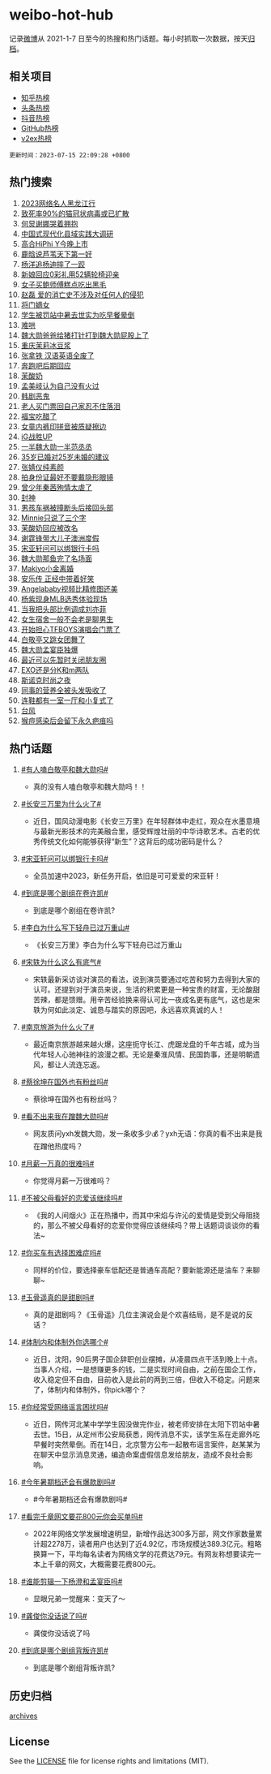 # weibo-hot-hub

记录[微博](https://www.weibo.com)从 2021-1-7 日至今的热搜和热门话题。每小时抓取一次数据，按天[归档](archives)。

## 相关项目

- [知乎热榜](https://github.com/lonnyzhang423/zhihu-hot-hub)
- [头条热榜](https://github.com/lonnyzhang423/toutiao-hot-hub)
- [抖音热榜](https://github.com/lonnyzhang423/douyin-hot-hub)
- [GitHub热榜](https://github.com/lonnyzhang423/github-hot-hub)
- [v2ex热榜](https://github.com/lonnyzhang423/v2ex-hot-hub)


`更新时间：2023-07-15 22:09:28 +0800`

## 热门搜索

1. [2023网络名人黑龙江行](https://m.weibo.cn/search?containerid=100103type%3D1%26t%3D10%26q%3D%232023%E7%BD%91%E7%BB%9C%E5%90%8D%E4%BA%BA%E9%BB%91%E9%BE%99%E6%B1%9F%E8%A1%8C%23&stream_entry_id=51&isnewpage=1&extparam=seat%3D1%26stream_entry_id%3D51%26pos%3D0%26c_type%3D51%26dgr%3D0%26filter_type%3Drealtimehot%26cate%3D10103%26display_time%3D1689430166%26pre_seqid%3D1689430166497027346143&luicode=10000011&lfid=106003type%253D25%2526t%253D3%2526disable_hot%253D1%2526filter_type%253Drealtimehot)
1. [致死率90%的猫冠状病毒或已扩散](https://m.weibo.cn/search?containerid=100103type%3D1%26t%3D10%26q%3D%23%E8%87%B4%E6%AD%BB%E7%8E%8790%25%E7%9A%84%E7%8C%AB%E5%86%A0%E7%8A%B6%E7%97%85%E6%AF%92%E6%88%96%E5%B7%B2%E6%89%A9%E6%95%A3%23&stream_entry_id=31&isnewpage=1&extparam=seat%3D1%26stream_entry_id%3D31%26flag%3D2%26c_type%3D31%26filter_type%3Drealtimehot%26lcate%3D5001%26realpos%3D1%26pos%3D0%26q%3D%2523%25E8%2587%25B4%25E6%25AD%25BB%25E7%258E%258790%2525%25E7%259A%2584%25E7%258C%25AB%25E5%2586%25A0%25E7%258A%25B6%25E7%2597%2585%25E6%25AF%2592%25E6%2588%2596%25E5%25B7%25B2%25E6%2589%25A9%25E6%2595%25A3%2523%26dgr%3D0%26band_rank%3D1%26cate%3D5001%26display_time%3D1689430166%26pre_seqid%3D1689430166497027346143&luicode=10000011&lfid=106003type%253D25%2526t%253D3%2526disable_hot%253D1%2526filter_type%253Drealtimehot)
1. [何炅谢娜哭着拥抱](https://m.weibo.cn/search?containerid=100103type%3D1%26t%3D10%26q%3D%23%E4%BD%95%E7%82%85%E8%B0%A2%E5%A8%9C%E5%93%AD%E7%9D%80%E6%8B%A5%E6%8A%B1%23&stream_entry_id=31&isnewpage=1&extparam=seat%3D1%26stream_entry_id%3D31%26flag%3D1%26c_type%3D31%26filter_type%3Drealtimehot%26lcate%3D5001%26realpos%3D2%26pos%3D1%26q%3D%2523%25E4%25BD%2595%25E7%2582%2585%25E8%25B0%25A2%25E5%25A8%259C%25E5%2593%25AD%25E7%259D%2580%25E6%258B%25A5%25E6%258A%25B1%2523%26dgr%3D0%26band_rank%3D2%26cate%3D5001%26display_time%3D1689430166%26pre_seqid%3D1689430166497027346143&luicode=10000011&lfid=106003type%253D25%2526t%253D3%2526disable_hot%253D1%2526filter_type%253Drealtimehot)
1. [中国式现代化县域实践大调研](https://m.weibo.cn/search?containerid=100103type%3D1%26t%3D10%26q%3D%23%E4%B8%AD%E5%9B%BD%E5%BC%8F%E7%8E%B0%E4%BB%A3%E5%8C%96%E5%8E%BF%E5%9F%9F%E5%AE%9E%E8%B7%B5%E5%A4%A7%E8%B0%83%E7%A0%94%23&stream_entry_id=31&isnewpage=1&extparam=seat%3D1%26stream_entry_id%3D31%26flag%3D0%26c_type%3D31%26filter_type%3Drealtimehot%26lcate%3D5001%26realpos%3D3%26pos%3D2%26q%3D%2523%25E4%25B8%25AD%25E5%259B%25BD%25E5%25BC%258F%25E7%258E%25B0%25E4%25BB%25A3%25E5%258C%2596%25E5%258E%25BF%25E5%259F%259F%25E5%25AE%259E%25E8%25B7%25B5%25E5%25A4%25A7%25E8%25B0%2583%25E7%25A0%2594%2523%26dgr%3D0%26band_rank%3D3%26cate%3D5001%26display_time%3D1689430166%26pre_seqid%3D1689430166497027346143&luicode=10000011&lfid=106003type%253D25%2526t%253D3%2526disable_hot%253D1%2526filter_type%253Drealtimehot)
1. [高合HiPhi Y今晚上市](https://m.weibo.cn/search?containerid=100103type%3D1%26t%3D10%26q%3D%23%E9%AB%98%E5%90%88HiPhi+Y%E4%BB%8A%E6%99%9A%E4%B8%8A%E5%B8%82%23&stream_entry_id=31&isnewpage=1&extparam=seat%3D1%26stream_entry_id%3D31%26c_type%3D31%26filter_type%3Drealtimehot%26lcate%3D5001%26topic_ad%3D1%26is_ad_pos%3D1%26pos%3D3%26q%3D%2523%25E9%25AB%2598%25E5%2590%2588HiPhi%2520Y%25E4%25BB%258A%25E6%2599%259A%25E4%25B8%258A%25E5%25B8%2582%2523%26dgr%3D0%26adid%3D196251%26band_rank%3D4%26cate%3D5001%26display_time%3D1689430166%26pre_seqid%3D1689430166497027346143&luicode=10000011&lfid=106003type%253D25%2526t%253D3%2526disable_hot%253D1%2526filter_type%253Drealtimehot)
1. [鹿晗说芦苇天下第一好](https://m.weibo.cn/search?containerid=100103type%3D1%26t%3D10%26q%3D%23%E9%B9%BF%E6%99%97%E8%AF%B4%E8%8A%A6%E8%8B%87%E5%A4%A9%E4%B8%8B%E7%AC%AC%E4%B8%80%E5%A5%BD%23&stream_entry_id=31&isnewpage=1&extparam=seat%3D1%26stream_entry_id%3D31%26flag%3D1%26c_type%3D31%26filter_type%3Drealtimehot%26lcate%3D5001%26realpos%3D4%26pos%3D4%26q%3D%2523%25E9%25B9%25BF%25E6%2599%2597%25E8%25AF%25B4%25E8%258A%25A6%25E8%258B%2587%25E5%25A4%25A9%25E4%25B8%258B%25E7%25AC%25AC%25E4%25B8%2580%25E5%25A5%25BD%2523%26dgr%3D0%26band_rank%3D4%26cate%3D5001%26display_time%3D1689430166%26pre_seqid%3D1689430166497027346143&luicode=10000011&lfid=106003type%253D25%2526t%253D3%2526disable_hot%253D1%2526filter_type%253Drealtimehot)
1. [杨洋追杨迪摔了一跤](https://m.weibo.cn/search?containerid=100103type%3D1%26t%3D10%26q%3D%23%E6%9D%A8%E6%B4%8B%E8%BF%BD%E6%9D%A8%E8%BF%AA%E6%91%94%E4%BA%86%E4%B8%80%E8%B7%A4%23&stream_entry_id=31&isnewpage=1&extparam=seat%3D1%26stream_entry_id%3D31%26flag%3D1%26c_type%3D31%26filter_type%3Drealtimehot%26lcate%3D5001%26realpos%3D5%26pos%3D5%26q%3D%2523%25E6%259D%25A8%25E6%25B4%258B%25E8%25BF%25BD%25E6%259D%25A8%25E8%25BF%25AA%25E6%2591%2594%25E4%25BA%2586%25E4%25B8%2580%25E8%25B7%25A4%2523%26dgr%3D0%26band_rank%3D5%26cate%3D5001%26display_time%3D1689430166%26pre_seqid%3D1689430166497027346143&luicode=10000011&lfid=106003type%253D25%2526t%253D3%2526disable_hot%253D1%2526filter_type%253Drealtimehot)
1. [新娘回应0彩礼用52辆轮椅迎亲](https://m.weibo.cn/search?containerid=100103type%3D1%26t%3D10%26q%3D%23%E6%96%B0%E5%A8%98%E5%9B%9E%E5%BA%940%E5%BD%A9%E7%A4%BC%E7%94%A852%E8%BE%86%E8%BD%AE%E6%A4%85%E8%BF%8E%E4%BA%B2%23&stream_entry_id=31&isnewpage=1&extparam=seat%3D1%26stream_entry_id%3D31%26flag%3D32768%26c_type%3D31%26filter_type%3Drealtimehot%26lcate%3D5001%26realpos%3D6%26pos%3D6%26q%3D%2523%25E6%2596%25B0%25E5%25A8%2598%25E5%259B%259E%25E5%25BA%25940%25E5%25BD%25A9%25E7%25A4%25BC%25E7%2594%25A852%25E8%25BE%2586%25E8%25BD%25AE%25E6%25A4%2585%25E8%25BF%258E%25E4%25BA%25B2%2523%26dgr%3D0%26band_rank%3D6%26cate%3D5001%26display_time%3D1689430166%26pre_seqid%3D1689430166497027346143&luicode=10000011&lfid=106003type%253D25%2526t%253D3%2526disable_hot%253D1%2526filter_type%253Drealtimehot)
1. [女子买鲍师傅糕点吃出黑毛](https://m.weibo.cn/search?containerid=100103type%3D1%26t%3D10%26q%3D%23%E5%A5%B3%E5%AD%90%E4%B9%B0%E9%B2%8D%E5%B8%88%E5%82%85%E7%B3%95%E7%82%B9%E5%90%83%E5%87%BA%E9%BB%91%E6%AF%9B%23&stream_entry_id=31&isnewpage=1&extparam=seat%3D1%26stream_entry_id%3D31%26flag%3D0%26c_type%3D31%26filter_type%3Drealtimehot%26lcate%3D5001%26realpos%3D7%26pos%3D7%26q%3D%2523%25E5%25A5%25B3%25E5%25AD%2590%25E4%25B9%25B0%25E9%25B2%258D%25E5%25B8%2588%25E5%2582%2585%25E7%25B3%2595%25E7%2582%25B9%25E5%2590%2583%25E5%2587%25BA%25E9%25BB%2591%25E6%25AF%259B%2523%26dgr%3D0%26band_rank%3D7%26cate%3D5001%26display_time%3D1689430166%26pre_seqid%3D1689430166497027346143&luicode=10000011&lfid=106003type%253D25%2526t%253D3%2526disable_hot%253D1%2526filter_type%253Drealtimehot)
1. [赵磊 爱的消亡史不涉及对任何人的侵犯](https://m.weibo.cn/search?containerid=100103type%3D1%26t%3D10%26q%3D%E8%B5%B5%E7%A3%8A+%E7%88%B1%E7%9A%84%E6%B6%88%E4%BA%A1%E5%8F%B2%E4%B8%8D%E6%B6%89%E5%8F%8A%E5%AF%B9%E4%BB%BB%E4%BD%95%E4%BA%BA%E7%9A%84%E4%BE%B5%E7%8A%AF&stream_entry_id=31&isnewpage=1&extparam=seat%3D1%26stream_entry_id%3D31%26flag%3D1%26c_type%3D31%26filter_type%3Drealtimehot%26lcate%3D5001%26realpos%3D8%26pos%3D8%26q%3D%25E8%25B5%25B5%25E7%25A3%258A%2520%25E7%2588%25B1%25E7%259A%2584%25E6%25B6%2588%25E4%25BA%25A1%25E5%258F%25B2%25E4%25B8%258D%25E6%25B6%2589%25E5%258F%258A%25E5%25AF%25B9%25E4%25BB%25BB%25E4%25BD%2595%25E4%25BA%25BA%25E7%259A%2584%25E4%25BE%25B5%25E7%258A%25AF%26dgr%3D0%26band_rank%3D8%26cate%3D5001%26display_time%3D1689430166%26pre_seqid%3D1689430166497027346143&luicode=10000011&lfid=106003type%253D25%2526t%253D3%2526disable_hot%253D1%2526filter_type%253Drealtimehot)
1. [将门嫡女](https://m.weibo.cn/search?containerid=100103type%3D1%26t%3D10%26q%3D%23%E5%B0%86%E9%97%A8%E5%AB%A1%E5%A5%B3%23&stream_entry_id=31&isnewpage=1&extparam=seat%3D1%26stream_entry_id%3D31%26flag%3D0%26c_type%3D31%26filter_type%3Drealtimehot%26lcate%3D5001%26realpos%3D9%26pos%3D9%26q%3D%2523%25E5%25B0%2586%25E9%2597%25A8%25E5%25AB%25A1%25E5%25A5%25B3%2523%26dgr%3D0%26band_rank%3D9%26cate%3D5001%26display_time%3D1689430166%26pre_seqid%3D1689430166497027346143&luicode=10000011&lfid=106003type%253D25%2526t%253D3%2526disable_hot%253D1%2526filter_type%253Drealtimehot)
1. [学生被罚站中暑去世实为吃早餐晕倒](https://m.weibo.cn/search?containerid=100103type%3D1%26t%3D10%26q%3D%23%E5%AD%A6%E7%94%9F%E8%A2%AB%E7%BD%9A%E7%AB%99%E4%B8%AD%E6%9A%91%E5%8E%BB%E4%B8%96%E5%AE%9E%E4%B8%BA%E5%90%83%E6%97%A9%E9%A4%90%E6%99%95%E5%80%92%23&stream_entry_id=31&isnewpage=1&extparam=seat%3D1%26stream_entry_id%3D31%26flag%3D0%26c_type%3D31%26filter_type%3Drealtimehot%26lcate%3D5001%26realpos%3D10%26pos%3D10%26q%3D%2523%25E5%25AD%25A6%25E7%2594%259F%25E8%25A2%25AB%25E7%25BD%259A%25E7%25AB%2599%25E4%25B8%25AD%25E6%259A%2591%25E5%258E%25BB%25E4%25B8%2596%25E5%25AE%259E%25E4%25B8%25BA%25E5%2590%2583%25E6%2597%25A9%25E9%25A4%2590%25E6%2599%2595%25E5%2580%2592%2523%26dgr%3D0%26band_rank%3D10%26cate%3D5001%26display_time%3D1689430166%26pre_seqid%3D1689430166497027346143&luicode=10000011&lfid=106003type%253D25%2526t%253D3%2526disable_hot%253D1%2526filter_type%253Drealtimehot)
1. [难哄](https://m.weibo.cn/search?containerid=100103type%3D1%26t%3D10%26q%3D%E9%9A%BE%E5%93%84&stream_entry_id=31&isnewpage=1&extparam=seat%3D1%26stream_entry_id%3D31%26flag%3D0%26c_type%3D31%26filter_type%3Drealtimehot%26lcate%3D5001%26realpos%3D11%26pos%3D11%26q%3D%25E9%259A%25BE%25E5%2593%2584%26dgr%3D0%26band_rank%3D11%26cate%3D5001%26display_time%3D1689430166%26pre_seqid%3D1689430166497027346143&luicode=10000011&lfid=106003type%253D25%2526t%253D3%2526disable_hot%253D1%2526filter_type%253Drealtimehot)
1. [魏大勋爸爸给猪打针打到魏大勋屁股上了](https://m.weibo.cn/search?containerid=100103type%3D1%26t%3D10%26q%3D%23%E9%AD%8F%E5%A4%A7%E5%8B%8B%E7%88%B8%E7%88%B8%E7%BB%99%E7%8C%AA%E6%89%93%E9%92%88%E6%89%93%E5%88%B0%E9%AD%8F%E5%A4%A7%E5%8B%8B%E5%B1%81%E8%82%A1%E4%B8%8A%E4%BA%86%23&stream_entry_id=31&isnewpage=1&extparam=seat%3D1%26stream_entry_id%3D31%26flag%3D0%26c_type%3D31%26filter_type%3Drealtimehot%26lcate%3D5001%26realpos%3D12%26pos%3D12%26q%3D%2523%25E9%25AD%258F%25E5%25A4%25A7%25E5%258B%258B%25E7%2588%25B8%25E7%2588%25B8%25E7%25BB%2599%25E7%258C%25AA%25E6%2589%2593%25E9%2592%2588%25E6%2589%2593%25E5%2588%25B0%25E9%25AD%258F%25E5%25A4%25A7%25E5%258B%258B%25E5%25B1%2581%25E8%2582%25A1%25E4%25B8%258A%25E4%25BA%2586%2523%26dgr%3D0%26band_rank%3D12%26cate%3D5001%26display_time%3D1689430166%26pre_seqid%3D1689430166497027346143&luicode=10000011&lfid=106003type%253D25%2526t%253D3%2526disable_hot%253D1%2526filter_type%253Drealtimehot)
1. [重庆茉莉冰豆浆](https://m.weibo.cn/search?containerid=100103type%3D1%26t%3D10%26q%3D%23%E9%87%8D%E5%BA%86%E8%8C%89%E8%8E%89%E5%86%B0%E8%B1%86%E6%B5%86%23&stream_entry_id=31&isnewpage=1&extparam=seat%3D1%26stream_entry_id%3D31%26flag%3D1%26c_type%3D31%26filter_type%3Drealtimehot%26lcate%3D5001%26realpos%3D13%26pos%3D13%26q%3D%2523%25E9%2587%258D%25E5%25BA%2586%25E8%258C%2589%25E8%258E%2589%25E5%2586%25B0%25E8%25B1%2586%25E6%25B5%2586%2523%26dgr%3D0%26band_rank%3D13%26cate%3D5001%26display_time%3D1689430166%26pre_seqid%3D1689430166497027346143&luicode=10000011&lfid=106003type%253D25%2526t%253D3%2526disable_hot%253D1%2526filter_type%253Drealtimehot)
1. [张拿铁 汉语英语全废了](https://m.weibo.cn/search?containerid=100103type%3D1%26t%3D10%26q%3D%E5%BC%A0%E6%8B%BF%E9%93%81+%E6%B1%89%E8%AF%AD%E8%8B%B1%E8%AF%AD%E5%85%A8%E5%BA%9F%E4%BA%86&stream_entry_id=31&isnewpage=1&extparam=seat%3D1%26stream_entry_id%3D31%26flag%3D1%26c_type%3D31%26filter_type%3Drealtimehot%26lcate%3D5001%26realpos%3D14%26pos%3D14%26q%3D%25E5%25BC%25A0%25E6%258B%25BF%25E9%2593%2581%2520%25E6%25B1%2589%25E8%25AF%25AD%25E8%258B%25B1%25E8%25AF%25AD%25E5%2585%25A8%25E5%25BA%259F%25E4%25BA%2586%26dgr%3D0%26band_rank%3D14%26cate%3D5001%26display_time%3D1689430166%26pre_seqid%3D1689430166497027346143&luicode=10000011&lfid=106003type%253D25%2526t%253D3%2526disable_hot%253D1%2526filter_type%253Drealtimehot)
1. [奔跑吧后期回应](https://m.weibo.cn/search?containerid=100103type%3D1%26t%3D10%26q%3D%23%E5%A5%94%E8%B7%91%E5%90%A7%E5%90%8E%E6%9C%9F%E5%9B%9E%E5%BA%94%23&stream_entry_id=31&isnewpage=1&extparam=seat%3D1%26stream_entry_id%3D31%26flag%3D0%26c_type%3D31%26filter_type%3Drealtimehot%26lcate%3D5001%26realpos%3D15%26pos%3D15%26q%3D%2523%25E5%25A5%2594%25E8%25B7%2591%25E5%2590%25A7%25E5%2590%258E%25E6%259C%259F%25E5%259B%259E%25E5%25BA%2594%2523%26dgr%3D0%26band_rank%3D15%26cate%3D5001%26display_time%3D1689430166%26pre_seqid%3D1689430166497027346143&luicode=10000011&lfid=106003type%253D25%2526t%253D3%2526disable_hot%253D1%2526filter_type%253Drealtimehot)
1. [茉酸奶](https://m.weibo.cn/search?containerid=100103type%3D1%26t%3D10%26q%3D%E8%8C%89%E9%85%B8%E5%A5%B6&stream_entry_id=31&isnewpage=1&extparam=seat%3D1%26stream_entry_id%3D31%26flag%3D0%26c_type%3D31%26filter_type%3Drealtimehot%26lcate%3D5001%26realpos%3D16%26pos%3D16%26q%3D%25E8%258C%2589%25E9%2585%25B8%25E5%25A5%25B6%26dgr%3D0%26band_rank%3D16%26cate%3D5001%26display_time%3D1689430166%26pre_seqid%3D1689430166497027346143&luicode=10000011&lfid=106003type%253D25%2526t%253D3%2526disable_hot%253D1%2526filter_type%253Drealtimehot)
1. [孟美岐认为自己没有火过](https://m.weibo.cn/search?containerid=100103type%3D1%26t%3D10%26q%3D%23%E5%AD%9F%E7%BE%8E%E5%B2%90%E8%AE%A4%E4%B8%BA%E8%87%AA%E5%B7%B1%E6%B2%A1%E6%9C%89%E7%81%AB%E8%BF%87%23&stream_entry_id=31&isnewpage=1&extparam=seat%3D1%26stream_entry_id%3D31%26flag%3D0%26c_type%3D31%26filter_type%3Drealtimehot%26lcate%3D5001%26realpos%3D17%26pos%3D17%26q%3D%2523%25E5%25AD%259F%25E7%25BE%258E%25E5%25B2%2590%25E8%25AE%25A4%25E4%25B8%25BA%25E8%2587%25AA%25E5%25B7%25B1%25E6%25B2%25A1%25E6%259C%2589%25E7%2581%25AB%25E8%25BF%2587%2523%26dgr%3D0%26band_rank%3D17%26cate%3D5001%26display_time%3D1689430166%26pre_seqid%3D1689430166497027346143&luicode=10000011&lfid=106003type%253D25%2526t%253D3%2526disable_hot%253D1%2526filter_type%253Drealtimehot)
1. [韩剧恶鬼](https://m.weibo.cn/search?containerid=100103type%3D1%26t%3D10%26q%3D%E9%9F%A9%E5%89%A7%E6%81%B6%E9%AC%BC&stream_entry_id=31&isnewpage=1&extparam=seat%3D1%26stream_entry_id%3D31%26flag%3D1%26c_type%3D31%26filter_type%3Drealtimehot%26lcate%3D5001%26realpos%3D18%26pos%3D18%26q%3D%25E9%259F%25A9%25E5%2589%25A7%25E6%2581%25B6%25E9%25AC%25BC%26dgr%3D0%26band_rank%3D18%26cate%3D5001%26display_time%3D1689430166%26pre_seqid%3D1689430166497027346143&luicode=10000011&lfid=106003type%253D25%2526t%253D3%2526disable_hot%253D1%2526filter_type%253Drealtimehot)
1. [老人买门票回自己家忍不住落泪](https://m.weibo.cn/search?containerid=100103type%3D1%26t%3D10%26q%3D%23%E8%80%81%E4%BA%BA%E4%B9%B0%E9%97%A8%E7%A5%A8%E5%9B%9E%E8%87%AA%E5%B7%B1%E5%AE%B6%E5%BF%8D%E4%B8%8D%E4%BD%8F%E8%90%BD%E6%B3%AA%23&stream_entry_id=31&isnewpage=1&extparam=seat%3D1%26stream_entry_id%3D31%26flag%3D0%26c_type%3D31%26filter_type%3Drealtimehot%26lcate%3D5001%26realpos%3D19%26pos%3D19%26q%3D%2523%25E8%2580%2581%25E4%25BA%25BA%25E4%25B9%25B0%25E9%2597%25A8%25E7%25A5%25A8%25E5%259B%259E%25E8%2587%25AA%25E5%25B7%25B1%25E5%25AE%25B6%25E5%25BF%258D%25E4%25B8%258D%25E4%25BD%258F%25E8%2590%25BD%25E6%25B3%25AA%2523%26dgr%3D0%26band_rank%3D19%26cate%3D5001%26display_time%3D1689430166%26pre_seqid%3D1689430166497027346143&luicode=10000011&lfid=106003type%253D25%2526t%253D3%2526disable_hot%253D1%2526filter_type%253Drealtimehot)
1. [福宝吃醋了](https://m.weibo.cn/search?containerid=100103type%3D1%26t%3D10%26q%3D%23%E7%A6%8F%E5%AE%9D%E5%90%83%E9%86%8B%E4%BA%86%23&stream_entry_id=31&isnewpage=1&extparam=seat%3D1%26stream_entry_id%3D31%26flag%3D32768%26c_type%3D31%26filter_type%3Drealtimehot%26lcate%3D5001%26realpos%3D20%26pos%3D20%26q%3D%2523%25E7%25A6%258F%25E5%25AE%259D%25E5%2590%2583%25E9%2586%258B%25E4%25BA%2586%2523%26dgr%3D0%26band_rank%3D20%26cate%3D5001%26display_time%3D1689430166%26pre_seqid%3D1689430166497027346143&luicode=10000011&lfid=106003type%253D25%2526t%253D3%2526disable_hot%253D1%2526filter_type%253Drealtimehot)
1. [女童内裤印拼音被质疑擦边](https://m.weibo.cn/search?containerid=100103type%3D1%26t%3D10%26q%3D%23%E5%A5%B3%E7%AB%A5%E5%86%85%E8%A3%A4%E5%8D%B0%E6%8B%BC%E9%9F%B3%E8%A2%AB%E8%B4%A8%E7%96%91%E6%93%A6%E8%BE%B9%23&stream_entry_id=31&isnewpage=1&extparam=seat%3D1%26stream_entry_id%3D31%26flag%3D1%26c_type%3D31%26filter_type%3Drealtimehot%26lcate%3D5001%26realpos%3D21%26pos%3D21%26q%3D%2523%25E5%25A5%25B3%25E7%25AB%25A5%25E5%2586%2585%25E8%25A3%25A4%25E5%258D%25B0%25E6%258B%25BC%25E9%259F%25B3%25E8%25A2%25AB%25E8%25B4%25A8%25E7%2596%2591%25E6%2593%25A6%25E8%25BE%25B9%2523%26dgr%3D0%26band_rank%3D21%26cate%3D5001%26display_time%3D1689430166%26pre_seqid%3D1689430166497027346143&luicode=10000011&lfid=106003type%253D25%2526t%253D3%2526disable_hot%253D1%2526filter_type%253Drealtimehot)
1. [iG战胜UP](https://m.weibo.cn/search?containerid=100103type%3D1%26t%3D10%26q%3D%23iG%E6%88%98%E8%83%9CUP%23&stream_entry_id=31&isnewpage=1&extparam=seat%3D1%26stream_entry_id%3D31%26flag%3D1%26c_type%3D31%26filter_type%3Drealtimehot%26lcate%3D5001%26realpos%3D22%26pos%3D22%26q%3D%2523iG%25E6%2588%2598%25E8%2583%259CUP%2523%26dgr%3D0%26band_rank%3D22%26cate%3D5001%26display_time%3D1689430166%26pre_seqid%3D1689430166497027346143&luicode=10000011&lfid=106003type%253D25%2526t%253D3%2526disable_hot%253D1%2526filter_type%253Drealtimehot)
1. [一半魏大勋一半范丞丞](https://m.weibo.cn/search?containerid=100103type%3D1%26t%3D10%26q%3D%23%E4%B8%80%E5%8D%8A%E9%AD%8F%E5%A4%A7%E5%8B%8B%E4%B8%80%E5%8D%8A%E8%8C%83%E4%B8%9E%E4%B8%9E%23&stream_entry_id=31&isnewpage=1&extparam=seat%3D1%26stream_entry_id%3D31%26flag%3D1%26c_type%3D31%26filter_type%3Drealtimehot%26lcate%3D5001%26realpos%3D23%26pos%3D23%26q%3D%2523%25E4%25B8%2580%25E5%258D%258A%25E9%25AD%258F%25E5%25A4%25A7%25E5%258B%258B%25E4%25B8%2580%25E5%258D%258A%25E8%258C%2583%25E4%25B8%259E%25E4%25B8%259E%2523%26dgr%3D0%26band_rank%3D23%26cate%3D5001%26display_time%3D1689430166%26pre_seqid%3D1689430166497027346143&luicode=10000011&lfid=106003type%253D25%2526t%253D3%2526disable_hot%253D1%2526filter_type%253Drealtimehot)
1. [35岁已婚对25岁未婚的建议](https://m.weibo.cn/search?containerid=100103type%3D1%26t%3D10%26q%3D%2335%E5%B2%81%E5%B7%B2%E5%A9%9A%E5%AF%B925%E5%B2%81%E6%9C%AA%E5%A9%9A%E7%9A%84%E5%BB%BA%E8%AE%AE%23&stream_entry_id=31&isnewpage=1&extparam=seat%3D1%26stream_entry_id%3D31%26flag%3D0%26c_type%3D31%26filter_type%3Drealtimehot%26lcate%3D5001%26realpos%3D24%26pos%3D24%26q%3D%252335%25E5%25B2%2581%25E5%25B7%25B2%25E5%25A9%259A%25E5%25AF%25B925%25E5%25B2%2581%25E6%259C%25AA%25E5%25A9%259A%25E7%259A%2584%25E5%25BB%25BA%25E8%25AE%25AE%2523%26dgr%3D0%26band_rank%3D24%26cate%3D5001%26display_time%3D1689430166%26pre_seqid%3D1689430166497027346143&luicode=10000011&lfid=106003type%253D25%2526t%253D3%2526disable_hot%253D1%2526filter_type%253Drealtimehot)
1. [张婧仪纯素颜](https://m.weibo.cn/search?containerid=100103type%3D1%26t%3D10%26q%3D%23%E5%BC%A0%E5%A9%A7%E4%BB%AA%E7%BA%AF%E7%B4%A0%E9%A2%9C%23&stream_entry_id=31&isnewpage=1&extparam=seat%3D1%26stream_entry_id%3D31%26flag%3D1%26c_type%3D31%26filter_type%3Drealtimehot%26lcate%3D5001%26realpos%3D25%26pos%3D25%26q%3D%2523%25E5%25BC%25A0%25E5%25A9%25A7%25E4%25BB%25AA%25E7%25BA%25AF%25E7%25B4%25A0%25E9%25A2%259C%2523%26dgr%3D0%26band_rank%3D25%26cate%3D5001%26display_time%3D1689430166%26pre_seqid%3D1689430166497027346143&luicode=10000011&lfid=106003type%253D25%2526t%253D3%2526disable_hot%253D1%2526filter_type%253Drealtimehot)
1. [拍身份证最好不要戴隐形眼镜](https://m.weibo.cn/search?containerid=100103type%3D1%26t%3D10%26q%3D%23%E6%8B%8D%E8%BA%AB%E4%BB%BD%E8%AF%81%E6%9C%80%E5%A5%BD%E4%B8%8D%E8%A6%81%E6%88%B4%E9%9A%90%E5%BD%A2%E7%9C%BC%E9%95%9C%23&stream_entry_id=31&isnewpage=1&extparam=seat%3D1%26stream_entry_id%3D31%26flag%3D0%26c_type%3D31%26filter_type%3Drealtimehot%26lcate%3D5001%26realpos%3D26%26pos%3D26%26q%3D%2523%25E6%258B%258D%25E8%25BA%25AB%25E4%25BB%25BD%25E8%25AF%2581%25E6%259C%2580%25E5%25A5%25BD%25E4%25B8%258D%25E8%25A6%2581%25E6%2588%25B4%25E9%259A%2590%25E5%25BD%25A2%25E7%259C%25BC%25E9%2595%259C%2523%26dgr%3D0%26band_rank%3D26%26cate%3D5001%26display_time%3D1689430166%26pre_seqid%3D1689430166497027346143&luicode=10000011&lfid=106003type%253D25%2526t%253D3%2526disable_hot%253D1%2526filter_type%253Drealtimehot)
1. [曾少年秦茜殉情太虐了](https://m.weibo.cn/search?containerid=100103type%3D1%26t%3D10%26q%3D%E6%9B%BE%E5%B0%91%E5%B9%B4%E7%A7%A6%E8%8C%9C%E6%AE%89%E6%83%85%E5%A4%AA%E8%99%90%E4%BA%86&stream_entry_id=31&isnewpage=1&extparam=seat%3D1%26stream_entry_id%3D31%26flag%3D1%26c_type%3D31%26filter_type%3Drealtimehot%26lcate%3D5001%26realpos%3D27%26pos%3D27%26q%3D%25E6%259B%25BE%25E5%25B0%2591%25E5%25B9%25B4%25E7%25A7%25A6%25E8%258C%259C%25E6%25AE%2589%25E6%2583%2585%25E5%25A4%25AA%25E8%2599%2590%25E4%25BA%2586%26dgr%3D0%26band_rank%3D27%26cate%3D5001%26display_time%3D1689430166%26pre_seqid%3D1689430166497027346143&luicode=10000011&lfid=106003type%253D25%2526t%253D3%2526disable_hot%253D1%2526filter_type%253Drealtimehot)
1. [封神](https://m.weibo.cn/search?containerid=100103type%3D1%26t%3D10%26q%3D%E5%B0%81%E7%A5%9E&stream_entry_id=31&isnewpage=1&extparam=seat%3D1%26stream_entry_id%3D31%26flag%3D0%26c_type%3D31%26filter_type%3Drealtimehot%26lcate%3D5001%26realpos%3D28%26pos%3D28%26q%3D%25E5%25B0%2581%25E7%25A5%259E%26dgr%3D0%26band_rank%3D28%26cate%3D5001%26display_time%3D1689430166%26pre_seqid%3D1689430166497027346143&luicode=10000011&lfid=106003type%253D25%2526t%253D3%2526disable_hot%253D1%2526filter_type%253Drealtimehot)
1. [男孩车祸被撞断头后接回头部](https://m.weibo.cn/search?containerid=100103type%3D1%26t%3D10%26q%3D%23%E7%94%B7%E5%AD%A9%E8%BD%A6%E7%A5%B8%E8%A2%AB%E6%92%9E%E6%96%AD%E5%A4%B4%E5%90%8E%E6%8E%A5%E5%9B%9E%E5%A4%B4%E9%83%A8%23&stream_entry_id=31&isnewpage=1&extparam=seat%3D1%26stream_entry_id%3D31%26flag%3D0%26c_type%3D31%26filter_type%3Drealtimehot%26lcate%3D5001%26realpos%3D29%26pos%3D29%26q%3D%2523%25E7%2594%25B7%25E5%25AD%25A9%25E8%25BD%25A6%25E7%25A5%25B8%25E8%25A2%25AB%25E6%2592%259E%25E6%2596%25AD%25E5%25A4%25B4%25E5%2590%258E%25E6%258E%25A5%25E5%259B%259E%25E5%25A4%25B4%25E9%2583%25A8%2523%26dgr%3D0%26band_rank%3D29%26cate%3D5001%26display_time%3D1689430166%26pre_seqid%3D1689430166497027346143&luicode=10000011&lfid=106003type%253D25%2526t%253D3%2526disable_hot%253D1%2526filter_type%253Drealtimehot)
1. [Minnie只说了三个字](https://m.weibo.cn/search?containerid=100103type%3D1%26t%3D10%26q%3D%23Minnie%E5%8F%AA%E8%AF%B4%E4%BA%86%E4%B8%89%E4%B8%AA%E5%AD%97%23&stream_entry_id=31&isnewpage=1&extparam=seat%3D1%26stream_entry_id%3D31%26flag%3D0%26c_type%3D31%26filter_type%3Drealtimehot%26lcate%3D5001%26realpos%3D30%26pos%3D30%26q%3D%2523Minnie%25E5%258F%25AA%25E8%25AF%25B4%25E4%25BA%2586%25E4%25B8%2589%25E4%25B8%25AA%25E5%25AD%2597%2523%26dgr%3D0%26band_rank%3D30%26cate%3D5001%26display_time%3D1689430166%26pre_seqid%3D1689430166497027346143&luicode=10000011&lfid=106003type%253D25%2526t%253D3%2526disable_hot%253D1%2526filter_type%253Drealtimehot)
1. [茉酸奶回应被改名](https://m.weibo.cn/search?containerid=100103type%3D1%26t%3D10%26q%3D%23%E8%8C%89%E9%85%B8%E5%A5%B6%E5%9B%9E%E5%BA%94%E8%A2%AB%E6%94%B9%E5%90%8D%23&stream_entry_id=31&isnewpage=1&extparam=seat%3D1%26stream_entry_id%3D31%26flag%3D1%26c_type%3D31%26filter_type%3Drealtimehot%26lcate%3D5001%26realpos%3D31%26pos%3D31%26q%3D%2523%25E8%258C%2589%25E9%2585%25B8%25E5%25A5%25B6%25E5%259B%259E%25E5%25BA%2594%25E8%25A2%25AB%25E6%2594%25B9%25E5%2590%258D%2523%26dgr%3D0%26band_rank%3D31%26cate%3D5001%26display_time%3D1689430166%26pre_seqid%3D1689430166497027346143&luicode=10000011&lfid=106003type%253D25%2526t%253D3%2526disable_hot%253D1%2526filter_type%253Drealtimehot)
1. [谢霆锋带大儿子澳洲度假](https://m.weibo.cn/search?containerid=100103type%3D1%26t%3D10%26q%3D%23%E8%B0%A2%E9%9C%86%E9%94%8B%E5%B8%A6%E5%A4%A7%E5%84%BF%E5%AD%90%E6%BE%B3%E6%B4%B2%E5%BA%A6%E5%81%87%23&stream_entry_id=31&isnewpage=1&extparam=seat%3D1%26stream_entry_id%3D31%26flag%3D1%26c_type%3D31%26filter_type%3Drealtimehot%26lcate%3D5001%26realpos%3D32%26pos%3D32%26q%3D%2523%25E8%25B0%25A2%25E9%259C%2586%25E9%2594%258B%25E5%25B8%25A6%25E5%25A4%25A7%25E5%2584%25BF%25E5%25AD%2590%25E6%25BE%25B3%25E6%25B4%25B2%25E5%25BA%25A6%25E5%2581%2587%2523%26dgr%3D0%26band_rank%3D32%26cate%3D5001%26display_time%3D1689430166%26pre_seqid%3D1689430166497027346143&luicode=10000011&lfid=106003type%253D25%2526t%253D3%2526disable_hot%253D1%2526filter_type%253Drealtimehot)
1. [宋亚轩问可以绑银行卡吗](https://m.weibo.cn/search?containerid=100103type%3D1%26t%3D10%26q%3D%23%E5%AE%8B%E4%BA%9A%E8%BD%A9%E9%97%AE%E5%8F%AF%E4%BB%A5%E7%BB%91%E9%93%B6%E8%A1%8C%E5%8D%A1%E5%90%97%23&stream_entry_id=31&isnewpage=1&extparam=seat%3D1%26stream_entry_id%3D31%26flag%3D1%26c_type%3D31%26filter_type%3Drealtimehot%26lcate%3D5001%26realpos%3D33%26pos%3D33%26q%3D%2523%25E5%25AE%258B%25E4%25BA%259A%25E8%25BD%25A9%25E9%2597%25AE%25E5%258F%25AF%25E4%25BB%25A5%25E7%25BB%2591%25E9%2593%25B6%25E8%25A1%258C%25E5%258D%25A1%25E5%2590%2597%2523%26dgr%3D0%26band_rank%3D33%26cate%3D5001%26display_time%3D1689430166%26pre_seqid%3D1689430166497027346143&luicode=10000011&lfid=106003type%253D25%2526t%253D3%2526disable_hot%253D1%2526filter_type%253Drealtimehot)
1. [魏大勋那鱼完了名场面](https://m.weibo.cn/search?containerid=100103type%3D1%26t%3D10%26q%3D%23%E9%AD%8F%E5%A4%A7%E5%8B%8B%E9%82%A3%E9%B1%BC%E5%AE%8C%E4%BA%86%E5%90%8D%E5%9C%BA%E9%9D%A2%23&stream_entry_id=31&isnewpage=1&extparam=seat%3D1%26stream_entry_id%3D31%26flag%3D0%26c_type%3D31%26filter_type%3Drealtimehot%26lcate%3D5001%26realpos%3D34%26pos%3D34%26q%3D%2523%25E9%25AD%258F%25E5%25A4%25A7%25E5%258B%258B%25E9%2582%25A3%25E9%25B1%25BC%25E5%25AE%258C%25E4%25BA%2586%25E5%2590%258D%25E5%259C%25BA%25E9%259D%25A2%2523%26dgr%3D0%26band_rank%3D34%26cate%3D5001%26display_time%3D1689430166%26pre_seqid%3D1689430166497027346143&luicode=10000011&lfid=106003type%253D25%2526t%253D3%2526disable_hot%253D1%2526filter_type%253Drealtimehot)
1. [Makiyo小金离婚](https://m.weibo.cn/search?containerid=100103type%3D1%26t%3D10%26q%3D%23Makiyo%E5%B0%8F%E9%87%91%E7%A6%BB%E5%A9%9A%23&stream_entry_id=31&isnewpage=1&extparam=seat%3D1%26stream_entry_id%3D31%26flag%3D0%26c_type%3D31%26filter_type%3Drealtimehot%26lcate%3D5001%26realpos%3D35%26pos%3D35%26q%3D%2523Makiyo%25E5%25B0%258F%25E9%2587%2591%25E7%25A6%25BB%25E5%25A9%259A%2523%26dgr%3D0%26band_rank%3D35%26cate%3D5001%26display_time%3D1689430166%26pre_seqid%3D1689430166497027346143&luicode=10000011&lfid=106003type%253D25%2526t%253D3%2526disable_hot%253D1%2526filter_type%253Drealtimehot)
1. [安乐传 正经中带着好笑](https://m.weibo.cn/search?containerid=100103type%3D1%26t%3D10%26q%3D%E5%AE%89%E4%B9%90%E4%BC%A0+%E6%AD%A3%E7%BB%8F%E4%B8%AD%E5%B8%A6%E7%9D%80%E5%A5%BD%E7%AC%91&stream_entry_id=31&isnewpage=1&extparam=seat%3D1%26stream_entry_id%3D31%26flag%3D1%26c_type%3D31%26filter_type%3Drealtimehot%26lcate%3D5001%26realpos%3D36%26pos%3D36%26q%3D%25E5%25AE%2589%25E4%25B9%2590%25E4%25BC%25A0%2520%25E6%25AD%25A3%25E7%25BB%258F%25E4%25B8%25AD%25E5%25B8%25A6%25E7%259D%2580%25E5%25A5%25BD%25E7%25AC%2591%26dgr%3D0%26band_rank%3D36%26cate%3D5001%26display_time%3D1689430166%26pre_seqid%3D1689430166497027346143&luicode=10000011&lfid=106003type%253D25%2526t%253D3%2526disable_hot%253D1%2526filter_type%253Drealtimehot)
1. [Angelababy视频比精修图还美](https://m.weibo.cn/search?containerid=100103type%3D1%26t%3D10%26q%3D%23Angelababy%E8%A7%86%E9%A2%91%E6%AF%94%E7%B2%BE%E4%BF%AE%E5%9B%BE%E8%BF%98%E7%BE%8E%23&stream_entry_id=31&isnewpage=1&extparam=seat%3D1%26stream_entry_id%3D31%26flag%3D1%26c_type%3D31%26filter_type%3Drealtimehot%26lcate%3D5001%26realpos%3D37%26pos%3D37%26q%3D%2523Angelababy%25E8%25A7%2586%25E9%25A2%2591%25E6%25AF%2594%25E7%25B2%25BE%25E4%25BF%25AE%25E5%259B%25BE%25E8%25BF%2598%25E7%25BE%258E%2523%26dgr%3D0%26band_rank%3D37%26cate%3D5001%26display_time%3D1689430166%26pre_seqid%3D1689430166497027346143&luicode=10000011&lfid=106003type%253D25%2526t%253D3%2526disable_hot%253D1%2526filter_type%253Drealtimehot)
1. [杨紫现身MLB选秀体验现场](https://m.weibo.cn/search?containerid=100103type%3D1%26t%3D10%26q%3D%23%E6%9D%A8%E7%B4%AB%E7%8E%B0%E8%BA%ABMLB%E9%80%89%E7%A7%80%E4%BD%93%E9%AA%8C%E7%8E%B0%E5%9C%BA%23&stream_entry_id=31&isnewpage=1&extparam=seat%3D1%26stream_entry_id%3D31%26flag%3D1%26c_type%3D31%26filter_type%3Drealtimehot%26lcate%3D5001%26realpos%3D38%26pos%3D38%26q%3D%2523%25E6%259D%25A8%25E7%25B4%25AB%25E7%258E%25B0%25E8%25BA%25ABMLB%25E9%2580%2589%25E7%25A7%2580%25E4%25BD%2593%25E9%25AA%258C%25E7%258E%25B0%25E5%259C%25BA%2523%26dgr%3D0%26band_rank%3D38%26cate%3D5001%26display_time%3D1689430166%26pre_seqid%3D1689430166497027346143&luicode=10000011&lfid=106003type%253D25%2526t%253D3%2526disable_hot%253D1%2526filter_type%253Drealtimehot)
1. [当我把头部比例调成刘亦菲](https://m.weibo.cn/search?containerid=100103type%3D1%26t%3D10%26q%3D%23%E5%BD%93%E6%88%91%E6%8A%8A%E5%A4%B4%E9%83%A8%E6%AF%94%E4%BE%8B%E8%B0%83%E6%88%90%E5%88%98%E4%BA%A6%E8%8F%B2%23&stream_entry_id=31&isnewpage=1&extparam=seat%3D1%26stream_entry_id%3D31%26flag%3D0%26c_type%3D31%26filter_type%3Drealtimehot%26lcate%3D5001%26realpos%3D39%26pos%3D39%26q%3D%2523%25E5%25BD%2593%25E6%2588%2591%25E6%258A%258A%25E5%25A4%25B4%25E9%2583%25A8%25E6%25AF%2594%25E4%25BE%258B%25E8%25B0%2583%25E6%2588%2590%25E5%2588%2598%25E4%25BA%25A6%25E8%258F%25B2%2523%26dgr%3D0%26band_rank%3D39%26cate%3D5001%26display_time%3D1689430166%26pre_seqid%3D1689430166497027346143&luicode=10000011&lfid=106003type%253D25%2526t%253D3%2526disable_hot%253D1%2526filter_type%253Drealtimehot)
1. [女生宿舍一般不会老是聊男生](https://m.weibo.cn/search?containerid=100103type%3D1%26t%3D10%26q%3D%E5%A5%B3%E7%94%9F%E5%AE%BF%E8%88%8D%E4%B8%80%E8%88%AC%E4%B8%8D%E4%BC%9A%E8%80%81%E6%98%AF%E8%81%8A%E7%94%B7%E7%94%9F&stream_entry_id=31&isnewpage=1&extparam=seat%3D1%26stream_entry_id%3D31%26flag%3D0%26c_type%3D31%26filter_type%3Drealtimehot%26lcate%3D5001%26realpos%3D40%26pos%3D40%26q%3D%25E5%25A5%25B3%25E7%2594%259F%25E5%25AE%25BF%25E8%2588%258D%25E4%25B8%2580%25E8%2588%25AC%25E4%25B8%258D%25E4%25BC%259A%25E8%2580%2581%25E6%2598%25AF%25E8%2581%258A%25E7%2594%25B7%25E7%2594%259F%26dgr%3D0%26band_rank%3D40%26cate%3D5001%26display_time%3D1689430166%26pre_seqid%3D1689430166497027346143&luicode=10000011&lfid=106003type%253D25%2526t%253D3%2526disable_hot%253D1%2526filter_type%253Drealtimehot)
1. [开始担心TFBOYS演唱会门票了](https://m.weibo.cn/search?containerid=100103type%3D1%26t%3D10%26q%3D%23%E5%BC%80%E5%A7%8B%E6%8B%85%E5%BF%83TFBOYS%E6%BC%94%E5%94%B1%E4%BC%9A%E9%97%A8%E7%A5%A8%E4%BA%86%23&stream_entry_id=31&isnewpage=1&extparam=seat%3D1%26stream_entry_id%3D31%26flag%3D0%26c_type%3D31%26filter_type%3Drealtimehot%26lcate%3D5001%26realpos%3D41%26pos%3D41%26q%3D%2523%25E5%25BC%2580%25E5%25A7%258B%25E6%258B%2585%25E5%25BF%2583TFBOYS%25E6%25BC%2594%25E5%2594%25B1%25E4%25BC%259A%25E9%2597%25A8%25E7%25A5%25A8%25E4%25BA%2586%2523%26dgr%3D0%26band_rank%3D41%26cate%3D5001%26display_time%3D1689430166%26pre_seqid%3D1689430166497027346143&luicode=10000011&lfid=106003type%253D25%2526t%253D3%2526disable_hot%253D1%2526filter_type%253Drealtimehot)
1. [白敬亭又跳女团舞了](https://m.weibo.cn/search?containerid=100103type%3D1%26t%3D10%26q%3D%23%E7%99%BD%E6%95%AC%E4%BA%AD%E5%8F%88%E8%B7%B3%E5%A5%B3%E5%9B%A2%E8%88%9E%E4%BA%86%23&stream_entry_id=31&isnewpage=1&extparam=seat%3D1%26stream_entry_id%3D31%26flag%3D0%26c_type%3D31%26filter_type%3Drealtimehot%26lcate%3D5001%26realpos%3D42%26pos%3D42%26q%3D%2523%25E7%2599%25BD%25E6%2595%25AC%25E4%25BA%25AD%25E5%258F%2588%25E8%25B7%25B3%25E5%25A5%25B3%25E5%259B%25A2%25E8%2588%259E%25E4%25BA%2586%2523%26dgr%3D0%26band_rank%3D42%26cate%3D5001%26display_time%3D1689430166%26pre_seqid%3D1689430166497027346143&luicode=10000011&lfid=106003type%253D25%2526t%253D3%2526disable_hot%253D1%2526filter_type%253Drealtimehot)
1. [魏大勋孟宴臣独爆](https://m.weibo.cn/search?containerid=100103type%3D1%26t%3D10%26q%3D%23%E9%AD%8F%E5%A4%A7%E5%8B%8B%E5%AD%9F%E5%AE%B4%E8%87%A3%E7%8B%AC%E7%88%86%23&stream_entry_id=31&isnewpage=1&extparam=seat%3D1%26stream_entry_id%3D31%26flag%3D0%26c_type%3D31%26filter_type%3Drealtimehot%26lcate%3D5001%26realpos%3D43%26pos%3D43%26q%3D%2523%25E9%25AD%258F%25E5%25A4%25A7%25E5%258B%258B%25E5%25AD%259F%25E5%25AE%25B4%25E8%2587%25A3%25E7%258B%25AC%25E7%2588%2586%2523%26dgr%3D0%26band_rank%3D43%26cate%3D5001%26display_time%3D1689430166%26pre_seqid%3D1689430166497027346143&luicode=10000011&lfid=106003type%253D25%2526t%253D3%2526disable_hot%253D1%2526filter_type%253Drealtimehot)
1. [最近可以先暂时关闭朋友圈](https://m.weibo.cn/search?containerid=100103type%3D1%26t%3D10%26q%3D%23%E6%9C%80%E8%BF%91%E5%8F%AF%E4%BB%A5%E5%85%88%E6%9A%82%E6%97%B6%E5%85%B3%E9%97%AD%E6%9C%8B%E5%8F%8B%E5%9C%88%23&stream_entry_id=31&isnewpage=1&extparam=seat%3D1%26stream_entry_id%3D31%26flag%3D0%26c_type%3D31%26filter_type%3Drealtimehot%26lcate%3D5001%26realpos%3D44%26pos%3D44%26q%3D%2523%25E6%259C%2580%25E8%25BF%2591%25E5%258F%25AF%25E4%25BB%25A5%25E5%2585%2588%25E6%259A%2582%25E6%2597%25B6%25E5%2585%25B3%25E9%2597%25AD%25E6%259C%258B%25E5%258F%258B%25E5%259C%2588%2523%26dgr%3D0%26band_rank%3D44%26cate%3D5001%26display_time%3D1689430166%26pre_seqid%3D1689430166497027346143&luicode=10000011&lfid=106003type%253D25%2526t%253D3%2526disable_hot%253D1%2526filter_type%253Drealtimehot)
1. [EXO还是分K和m两队](https://m.weibo.cn/search?containerid=100103type%3D1%26t%3D10%26q%3D%23EXO%E8%BF%98%E6%98%AF%E5%88%86K%E5%92%8Cm%E4%B8%A4%E9%98%9F%23&stream_entry_id=31&isnewpage=1&extparam=seat%3D1%26stream_entry_id%3D31%26flag%3D0%26c_type%3D31%26filter_type%3Drealtimehot%26lcate%3D5001%26realpos%3D45%26pos%3D45%26q%3D%2523EXO%25E8%25BF%2598%25E6%2598%25AF%25E5%2588%2586K%25E5%2592%258Cm%25E4%25B8%25A4%25E9%2598%259F%2523%26dgr%3D0%26band_rank%3D45%26cate%3D5001%26display_time%3D1689430166%26pre_seqid%3D1689430166497027346143&luicode=10000011&lfid=106003type%253D25%2526t%253D3%2526disable_hot%253D1%2526filter_type%253Drealtimehot)
1. [斯诺克时尚之夜](https://m.weibo.cn/search?containerid=100103type%3D1%26t%3D10%26q%3D%E6%96%AF%E8%AF%BA%E5%85%8B%E6%97%B6%E5%B0%9A%E4%B9%8B%E5%A4%9C&stream_entry_id=31&isnewpage=1&extparam=seat%3D1%26stream_entry_id%3D31%26flag%3D1%26c_type%3D31%26filter_type%3Drealtimehot%26lcate%3D5001%26realpos%3D46%26pos%3D46%26q%3D%25E6%2596%25AF%25E8%25AF%25BA%25E5%2585%258B%25E6%2597%25B6%25E5%25B0%259A%25E4%25B9%258B%25E5%25A4%259C%26dgr%3D0%26band_rank%3D46%26cate%3D5001%26display_time%3D1689430166%26pre_seqid%3D1689430166497027346143&luicode=10000011&lfid=106003type%253D25%2526t%253D3%2526disable_hot%253D1%2526filter_type%253Drealtimehot)
1. [同事的营养全被头发吸收了](https://m.weibo.cn/search?containerid=100103type%3D1%26t%3D10%26q%3D%23%E5%90%8C%E4%BA%8B%E7%9A%84%E8%90%A5%E5%85%BB%E5%85%A8%E8%A2%AB%E5%A4%B4%E5%8F%91%E5%90%B8%E6%94%B6%E4%BA%86%23&stream_entry_id=31&isnewpage=1&extparam=seat%3D1%26stream_entry_id%3D31%26flag%3D0%26c_type%3D31%26filter_type%3Drealtimehot%26lcate%3D5001%26realpos%3D47%26pos%3D47%26q%3D%2523%25E5%2590%258C%25E4%25BA%258B%25E7%259A%2584%25E8%2590%25A5%25E5%2585%25BB%25E5%2585%25A8%25E8%25A2%25AB%25E5%25A4%25B4%25E5%258F%2591%25E5%2590%25B8%25E6%2594%25B6%25E4%25BA%2586%2523%26dgr%3D0%26band_rank%3D47%26cate%3D5001%26display_time%3D1689430166%26pre_seqid%3D1689430166497027346143&luicode=10000011&lfid=106003type%253D25%2526t%253D3%2526disable_hot%253D1%2526filter_type%253Drealtimehot)
1. [连鞋都有一室一厅和小复式了](https://m.weibo.cn/search?containerid=100103type%3D1%26t%3D10%26q%3D%E8%BF%9E%E9%9E%8B%E9%83%BD%E6%9C%89%E4%B8%80%E5%AE%A4%E4%B8%80%E5%8E%85%E5%92%8C%E5%B0%8F%E5%A4%8D%E5%BC%8F%E4%BA%86&stream_entry_id=31&isnewpage=1&extparam=seat%3D1%26stream_entry_id%3D31%26flag%3D1%26c_type%3D31%26filter_type%3Drealtimehot%26lcate%3D5001%26realpos%3D48%26pos%3D48%26q%3D%25E8%25BF%259E%25E9%259E%258B%25E9%2583%25BD%25E6%259C%2589%25E4%25B8%2580%25E5%25AE%25A4%25E4%25B8%2580%25E5%258E%2585%25E5%2592%258C%25E5%25B0%258F%25E5%25A4%258D%25E5%25BC%258F%25E4%25BA%2586%26dgr%3D0%26band_rank%3D48%26cate%3D5001%26display_time%3D1689430166%26pre_seqid%3D1689430166497027346143&luicode=10000011&lfid=106003type%253D25%2526t%253D3%2526disable_hot%253D1%2526filter_type%253Drealtimehot)
1. [台风](https://m.weibo.cn/search?containerid=100103type%3D1%26t%3D10%26q%3D%E5%8F%B0%E9%A3%8E&stream_entry_id=31&isnewpage=1&extparam=seat%3D1%26stream_entry_id%3D31%26flag%3D0%26c_type%3D31%26filter_type%3Drealtimehot%26lcate%3D5001%26realpos%3D49%26pos%3D49%26q%3D%25E5%258F%25B0%25E9%25A3%258E%26dgr%3D0%26band_rank%3D49%26cate%3D5001%26display_time%3D1689430166%26pre_seqid%3D1689430166497027346143&luicode=10000011&lfid=106003type%253D25%2526t%253D3%2526disable_hot%253D1%2526filter_type%253Drealtimehot)
1. [猴痘感染后会留下永久疤痕吗](https://m.weibo.cn/search?containerid=100103type%3D1%26t%3D10%26q%3D%23%E7%8C%B4%E7%97%98%E6%84%9F%E6%9F%93%E5%90%8E%E4%BC%9A%E7%95%99%E4%B8%8B%E6%B0%B8%E4%B9%85%E7%96%A4%E7%97%95%E5%90%97%23&stream_entry_id=31&isnewpage=1&extparam=seat%3D1%26stream_entry_id%3D31%26flag%3D0%26c_type%3D31%26filter_type%3Drealtimehot%26lcate%3D5001%26realpos%3D50%26pos%3D50%26q%3D%2523%25E7%258C%25B4%25E7%2597%2598%25E6%2584%259F%25E6%259F%2593%25E5%2590%258E%25E4%25BC%259A%25E7%2595%2599%25E4%25B8%258B%25E6%25B0%25B8%25E4%25B9%2585%25E7%2596%25A4%25E7%2597%2595%25E5%2590%2597%2523%26dgr%3D0%26band_rank%3D50%26cate%3D5001%26display_time%3D1689430166%26pre_seqid%3D1689430166497027346143&luicode=10000011&lfid=106003type%253D25%2526t%253D3%2526disable_hot%253D1%2526filter_type%253Drealtimehot)

## 热门话题

1. [#有人嗑白敬亭和魏大勋吗#](https://m.weibo.cn/search?containerid=231522type%3D1%26t%3D10%26q%3D%23%E6%9C%89%E4%BA%BA%E5%97%91%E7%99%BD%E6%95%AC%E4%BA%AD%E5%92%8C%E9%AD%8F%E5%A4%A7%E5%8B%8B%E5%90%97%23&stream_entry_id=128&isnewpage=1&extparam=seat%3D1%26pos%3D1-0-0%26c_type%3D128%26dgr%3D0%26cate%3D5004%26lcate%3D5004%26unitid%3D1689405812097%26display_time%3D1689430168%26pre_seqid%3D1689430168369018429126&luicode=10000011&lfid=231648_-_4)
    - 真的没有人嗑白敬亭和魏大勋吗！！

1. [#长安三万里为什么火了#](https://m.weibo.cn/search?containerid=231522type%3D1%26t%3D10%26q%3D%23%E9%95%BF%E5%AE%89%E4%B8%89%E4%B8%87%E9%87%8C%E4%B8%BA%E4%BB%80%E4%B9%88%E7%81%AB%E4%BA%86%23&stream_entry_id=128&isnewpage=1&extparam=seat%3D1%26pos%3D1-0-1%26c_type%3D128%26dgr%3D0%26cate%3D5004%26lcate%3D5004%26unitid%3D1689314342457%26display_time%3D1689430168%26pre_seqid%3D1689430168369018429126&luicode=10000011&lfid=231648_-_4)
    - 近日，国风动漫电影《长安三万里》在年轻群体中走红，观众在水墨意境与最新光影技术的完美融合里，感受辉煌壮丽的中华诗歌艺术。古老的优秀传统文化如何能够获得“新生”？这背后的成功密码是什么？

1. [#宋亚轩问可以绑银行卡吗#](https://m.weibo.cn/search?containerid=231522type%3D1%26t%3D10%26q%3D%23%E5%AE%8B%E4%BA%9A%E8%BD%A9%E9%97%AE%E5%8F%AF%E4%BB%A5%E7%BB%91%E9%93%B6%E8%A1%8C%E5%8D%A1%E5%90%97%23&stream_entry_id=128&isnewpage=1&extparam=seat%3D1%26pos%3D1-0-2%26c_type%3D128%26dgr%3D0%26cate%3D5004%26lcate%3D5004%26unitid%3D1689416600464%26display_time%3D1689430168%26pre_seqid%3D1689430168369018429126&luicode=10000011&lfid=231648_-_4)
    - 全员加速中2023，新任务开启，依旧是可可爱爱的宋亚轩！

1. [#到底是哪个剧组在卷许凯#](https://m.weibo.cn/search?containerid=231522type%3D1%26t%3D10%26q%3D%23%E5%88%B0%E5%BA%95%E6%98%AF%E5%93%AA%E4%B8%AA%E5%89%A7%E7%BB%84%E5%9C%A8%E5%8D%B7%E8%AE%B8%E5%87%AF%23&stream_entry_id=128&isnewpage=1&extparam=seat%3D1%26pos%3D1-0-3%26c_type%3D128%26dgr%3D0%26cate%3D5004%26lcate%3D5004%26unitid%3D1689412701525%26display_time%3D1689430168%26pre_seqid%3D1689430168369018429126&luicode=10000011&lfid=231648_-_4)
    - 到底是哪个剧组在卷许凯?

1. [#李白为什么写下轻舟已过万重山#](https://m.weibo.cn/search?containerid=231522type%3D1%26t%3D10%26q%3D%23%E6%9D%8E%E7%99%BD%E4%B8%BA%E4%BB%80%E4%B9%88%E5%86%99%E4%B8%8B%E8%BD%BB%E8%88%9F%E5%B7%B2%E8%BF%87%E4%B8%87%E9%87%8D%E5%B1%B1%23&stream_entry_id=128&isnewpage=1&extparam=seat%3D1%26pos%3D1-0-4%26c_type%3D128%26dgr%3D0%26cate%3D5004%26lcate%3D5004%26unitid%3D1689297209106%26display_time%3D1689430168%26pre_seqid%3D1689430168369018429126&luicode=10000011&lfid=231648_-_4)
    - 《长安三万里》李白为什么写下轻舟已过万重山

1. [#宋轶为什么这么有底气#](https://m.weibo.cn/search?containerid=231522type%3D1%26t%3D10%26q%3D%23%E5%AE%8B%E8%BD%B6%E4%B8%BA%E4%BB%80%E4%B9%88%E8%BF%99%E4%B9%88%E6%9C%89%E5%BA%95%E6%B0%94%23&stream_entry_id=128&isnewpage=1&extparam=seat%3D1%26pos%3D1-0-5%26c_type%3D128%26dgr%3D0%26cate%3D5004%26lcate%3D5004%26unitid%3D1689415396628%26display_time%3D1689430168%26pre_seqid%3D1689430168369018429126&luicode=10000011&lfid=231648_-_4)
    - 宋轶最新采访谈对演员的看法，说到演员要通过吃苦和努力去得到大家的认可。还提到对于演员来说，生活的积累更是一种宝贵的财富，无论酸甜苦辣，都是馈赠。用辛苦经验换来得认可比一夜成名更有底气，这也是宋轶为何如此淡定、诚恳与踏实的原因吧，永远喜欢真诚的人！

1. [#南京旅游为什么火了#](https://m.weibo.cn/search?containerid=231522type%3D1%26t%3D10%26q%3D%23%E5%8D%97%E4%BA%AC%E6%97%85%E6%B8%B8%E4%B8%BA%E4%BB%80%E4%B9%88%E7%81%AB%E4%BA%86%23&stream_entry_id=128&isnewpage=1&extparam=seat%3D1%26pos%3D1-0-6%26c_type%3D128%26dgr%3D0%26cate%3D5004%26lcate%3D5004%26unitid%3D1689295409331%26display_time%3D1689430168%26pre_seqid%3D1689430168369018429126&luicode=10000011&lfid=231648_-_4)
    - 最近南京旅游越来越火爆，这座扼守长江、虎踞龙盘的千年古城，成为当代年轻人心驰神往的浪漫之都。无论是秦淮风情、民国韵事，还是明朝遗风，都让人流连忘返。

1. [#蔡徐坤在国外也有粉丝吗#](https://m.weibo.cn/search?containerid=231522type%3D1%26t%3D10%26q%3D%23%E8%94%A1%E5%BE%90%E5%9D%A4%E5%9C%A8%E5%9B%BD%E5%A4%96%E4%B9%9F%E6%9C%89%E7%B2%89%E4%B8%9D%E5%90%97%23&stream_entry_id=128&isnewpage=1&extparam=seat%3D1%26pos%3D1-0-7%26c_type%3D128%26dgr%3D0%26cate%3D5004%26lcate%3D5004%26unitid%3D1689421083566%26display_time%3D1689430168%26pre_seqid%3D1689430168369018429126&luicode=10000011&lfid=231648_-_4)
    - 蔡徐坤在国外也有粉丝吗？

1. [#看不出来我在蹭魏大勋吗#](https://m.weibo.cn/search?containerid=231522type%3D1%26t%3D10%26q%3D%23%E7%9C%8B%E4%B8%8D%E5%87%BA%E6%9D%A5%E6%88%91%E5%9C%A8%E8%B9%AD%E9%AD%8F%E5%A4%A7%E5%8B%8B%E5%90%97%23&stream_entry_id=128&isnewpage=1&extparam=seat%3D1%26pos%3D1-0-8%26c_type%3D128%26dgr%3D0%26cate%3D5004%26lcate%3D5004%26unitid%3D1689393261396%26display_time%3D1689430168%26pre_seqid%3D1689430168369018429126&luicode=10000011&lfid=231648_-_4)
    - 网友质问yxh发魏大勋，发一条收多少💰？yxh无语：你真的看不出来是我在蹭他热度吗？

1. [#月薪一万真的很难吗#](https://m.weibo.cn/search?containerid=231522type%3D1%26t%3D10%26q%3D%23%E6%9C%88%E8%96%AA%E4%B8%80%E4%B8%87%E7%9C%9F%E7%9A%84%E5%BE%88%E9%9A%BE%E5%90%97%23&stream_entry_id=128&isnewpage=1&extparam=seat%3D1%26pos%3D1-0-9%26c_type%3D128%26dgr%3D0%26cate%3D5004%26lcate%3D5004%26unitid%3D1689424397932%26display_time%3D1689430168%26pre_seqid%3D1689430168369018429126&luicode=10000011&lfid=231648_-_4)
    - 你觉得月薪一万很难吗？

1. [#不被父母看好的恋爱该继续吗#](https://m.weibo.cn/search?containerid=231522type%3D1%26t%3D10%26q%3D%23%E4%B8%8D%E8%A2%AB%E7%88%B6%E6%AF%8D%E7%9C%8B%E5%A5%BD%E7%9A%84%E6%81%8B%E7%88%B1%E8%AF%A5%E7%BB%A7%E7%BB%AD%E5%90%97%23&stream_entry_id=128&isnewpage=1&extparam=seat%3D1%26pos%3D1-0-10%26c_type%3D128%26dgr%3D0%26cate%3D5004%26lcate%3D5004%26unitid%3D1689429831078%26display_time%3D1689430168%26pre_seqid%3D1689430168369018429126&luicode=10000011&lfid=231648_-_4)
    - 《我的人间烟火》正在热播中，而其中宋焰与许沁的爱情是受到父母阻挠的，那么不被父母看好的恋爱你觉得应该继续吗？带上话题词谈谈你的看法~

1. [#你买车有选择困难症吗#](https://m.weibo.cn/search?containerid=231522type%3D1%26t%3D10%26q%3D%23%E4%BD%A0%E4%B9%B0%E8%BD%A6%E6%9C%89%E9%80%89%E6%8B%A9%E5%9B%B0%E9%9A%BE%E7%97%87%E5%90%97%23&stream_entry_id=128&isnewpage=1&extparam=seat%3D1%26pos%3D1-0-11%26c_type%3D128%26dgr%3D0%26cate%3D5004%26lcate%3D5004%26unitid%3D1689309241259%26display_time%3D1689430168%26pre_seqid%3D1689430168369018429126&luicode=10000011&lfid=231648_-_4)
    - 同样的价位，要选择豪车低配还是普通车高配？要新能源还是油车？来聊聊~

1. [#玉骨遥真的是甜剧吗#](https://m.weibo.cn/search?containerid=231522type%3D1%26t%3D10%26q%3D%23%E7%8E%89%E9%AA%A8%E9%81%A5%E7%9C%9F%E7%9A%84%E6%98%AF%E7%94%9C%E5%89%A7%E5%90%97%23&stream_entry_id=128&isnewpage=1&extparam=seat%3D1%26pos%3D1-0-12%26c_type%3D128%26dgr%3D0%26cate%3D5004%26lcate%3D5004%26unitid%3D1689409404278%26display_time%3D1689430168%26pre_seqid%3D1689430168369018429126&luicode=10000011&lfid=231648_-_4)
    - 真的是甜剧吗？《玉骨遥》几位主演说会是个欢喜结局，是不是说的反话？

1. [#体制内和体制外你选哪个#](https://m.weibo.cn/search?containerid=231522type%3D1%26t%3D10%26q%3D%23%E4%BD%93%E5%88%B6%E5%86%85%E5%92%8C%E4%BD%93%E5%88%B6%E5%A4%96%E4%BD%A0%E9%80%89%E5%93%AA%E4%B8%AA%23&stream_entry_id=128&isnewpage=1&extparam=seat%3D1%26pos%3D1-0-13%26c_type%3D128%26dgr%3D0%26cate%3D5004%26lcate%3D5004%26unitid%3D1689413014027%26display_time%3D1689430168%26pre_seqid%3D1689430168369018429126&luicode=10000011&lfid=231648_-_4)
    - 近日，沈阳，90后男子国企辞职创业摆摊，从凌晨四点干活到晚上十点。当事人介绍，一是想赚更多的钱，二是实现时间自由，之前在国企工作，收入稳定但不自由，目前收入是此前的两到三倍，但收入不稳定。问题来了，体制内和体制外，你pick哪个？

1. [#你经常受网络谣言困扰吗#](https://m.weibo.cn/search?containerid=231522type%3D1%26t%3D10%26q%3D%23%E4%BD%A0%E7%BB%8F%E5%B8%B8%E5%8F%97%E7%BD%91%E7%BB%9C%E8%B0%A3%E8%A8%80%E5%9B%B0%E6%89%B0%E5%90%97%23&stream_entry_id=128&isnewpage=1&extparam=seat%3D1%26pos%3D1-0-14%26c_type%3D128%26dgr%3D0%26cate%3D5004%26lcate%3D5004%26unitid%3D1689429838224%26display_time%3D1689430168%26pre_seqid%3D1689430168369018429126&luicode=10000011&lfid=231648_-_4)
    - 近日，网传河北某中学学生因没做完作业，被老师安排在太阳下罚站中暑去世。15日，从定州市公安局获悉，网传消息不实，该学生系在走廊外吃早餐时突然晕倒。而在14日，北京警方公布一起散布谣言案件，赵某某为在聊天中显示消息灵通，编造命案虚假信息发给朋友，造成不良社会影响。

1. [#今年暑期档还会有爆款剧吗#](https://m.weibo.cn/search?containerid=231522type%3D1%26t%3D10%26q%3D%23%E4%BB%8A%E5%B9%B4%E6%9A%91%E6%9C%9F%E6%A1%A3%E8%BF%98%E4%BC%9A%E6%9C%89%E7%88%86%E6%AC%BE%E5%89%A7%E5%90%97%23&stream_entry_id=128&isnewpage=1&extparam=seat%3D1%26pos%3D1-0-15%26c_type%3D128%26dgr%3D0%26cate%3D5004%26lcate%3D5004%26unitid%3D1689407930319%26display_time%3D1689430168%26pre_seqid%3D1689430168369018429126&luicode=10000011&lfid=231648_-_4)
    - #今年暑期档还会有爆款剧吗#

1. [#看完千章网文要花800元你会买单吗#](https://m.weibo.cn/search?containerid=231522type%3D1%26t%3D10%26q%3D%23%E7%9C%8B%E5%AE%8C%E5%8D%83%E7%AB%A0%E7%BD%91%E6%96%87%E8%A6%81%E8%8A%B1800%E5%85%83%E4%BD%A0%E4%BC%9A%E4%B9%B0%E5%8D%95%E5%90%97%23&stream_entry_id=128&isnewpage=1&extparam=seat%3D1%26pos%3D1-0-16%26c_type%3D128%26dgr%3D0%26cate%3D5004%26lcate%3D5004%26unitid%3D1689420487725%26display_time%3D1689430168%26pre_seqid%3D1689430168369018429126&luicode=10000011&lfid=231648_-_4)
    - 2022年网络文学发展增速明显，新增作品达300多万部，网文作家数量累计超2278万，读者用户也达到了近4.92亿，市场规模达389.3亿元。粗略换算一下，平均每名读者为网络文学的花费达79元。有网友称想要读完一本上千章的网文，大概需要花费800元。

1. [#谁能剪辑一下杨澄和孟宴臣吗#](https://m.weibo.cn/search?containerid=231522type%3D1%26t%3D10%26q%3D%23%E8%B0%81%E8%83%BD%E5%89%AA%E8%BE%91%E4%B8%80%E4%B8%8B%E6%9D%A8%E6%BE%84%E5%92%8C%E5%AD%9F%E5%AE%B4%E8%87%A3%E5%90%97%23&stream_entry_id=128&isnewpage=1&extparam=seat%3D1%26pos%3D1-0-17%26c_type%3D128%26dgr%3D0%26cate%3D5004%26lcate%3D5004%26unitid%3D1689416924497%26display_time%3D1689430168%26pre_seqid%3D1689430168369018429126&luicode=10000011&lfid=231648_-_4)
    - 显眼兄弟一觉醒来：变天了～

1. [#龚俊你没话说了吗#](https://m.weibo.cn/search?containerid=231522type%3D1%26t%3D10%26q%3D%23%E9%BE%9A%E4%BF%8A%E4%BD%A0%E6%B2%A1%E8%AF%9D%E8%AF%B4%E4%BA%86%E5%90%97%23&stream_entry_id=128&isnewpage=1&extparam=seat%3D1%26pos%3D1-0-18%26c_type%3D128%26dgr%3D0%26cate%3D5004%26lcate%3D5004%26unitid%3D1689410612964%26display_time%3D1689430168%26pre_seqid%3D1689430168369018429126&luicode=10000011&lfid=231648_-_4)
    - 龚俊你没话说了吗

1. [#到底是哪个剧组背叛许凯#](https://m.weibo.cn/search?containerid=231522type%3D1%26t%3D10%26q%3D%23%E5%88%B0%E5%BA%95%E6%98%AF%E5%93%AA%E4%B8%AA%E5%89%A7%E7%BB%84%E8%83%8C%E5%8F%9B%E8%AE%B8%E5%87%AF%23&stream_entry_id=128&isnewpage=1&extparam=seat%3D1%26pos%3D1-0-19%26c_type%3D128%26dgr%3D0%26cate%3D5004%26lcate%3D5004%26unitid%3D1689410609420%26display_time%3D1689430168%26pre_seqid%3D1689430168369018429126&luicode=10000011&lfid=231648_-_4)
    - 到底是哪个剧组背叛许凯?


## 历史归档

[archives](archives)

## License

See the [LICENSE](LICENSE) file for license rights and limitations (MIT).
